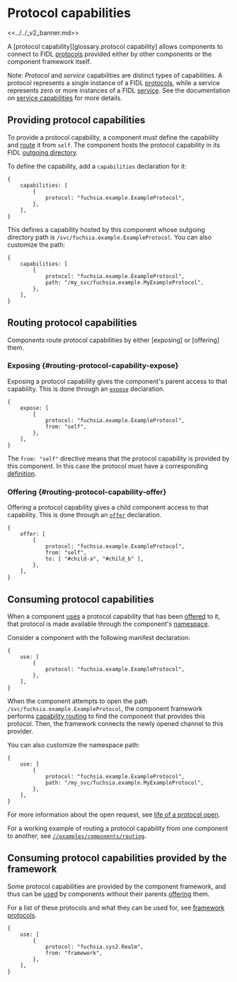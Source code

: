 # Protocol capabilities

<<../../_v2_banner.md>>

A [protocol capability][glossary.protocol capability] allows
components to connect to FIDL [protocols][glossary.protocol]
provided either by other components or the component framework itself.

Note: _Protocol_ and _service_ capabilities are distinct types of
capabilities. A protocol represents a single instance of a
FIDL [protocols][glossary.protocol], while a service represents zero or
more instances of a FIDL [service][glossary.service].
See the documentation on [service capabilities][service-capability]
for more details.

## Providing protocol capabilities

To provide a protocol capability, a component must define the capability and
[route](#routing-protocol-capabilities) it from `self`. The component hosts the
protocol capability in its FIDL [outgoing directory][glossary.outgoing directory].

To define the capability, add a `capabilities` declaration for it:

```json5
{
    capabilities: [
        {
            protocol: "fuchsia.example.ExampleProtocol",
        },
    ],
}
```

This defines a capability hosted by this component whose outgoing directory path
is `/svc/fuchsia.example.ExampleProtocol`. You can also customize the path:

```json5
{
    capabilities: [
        {
            protocol: "fuchsia.example.ExampleProtocol",
            path: "/my_svc/fuchsia.example.MyExampleProtocol",
        },
    ],
}
```

## Routing protocol capabilities

Components route protocol capabilities by either [exposing] or [offering] them.

### Exposing {#routing-protocol-capability-expose}

Exposing a protocol capability gives the component's parent access to that
capability. This is done through an [`expose`][expose] declaration.

```json5
{
    expose: [
        {
            protocol: "fuchsia.example.ExampleProtocol",
            from: "self",
        },
    ],
}
```

The `from: "self"` directive means that the protocol capability is provided by
this component. In this case the protocol must have a corresponding
[definition](#providing-protocol-capability).

### Offering {#routing-protocol-capability-offer}

Offering a protocol capability gives a child component access to that capability.
This is done through an [`offer`][offer] declaration.

```json5
{
    offer: [
        {
            protocol: "fuchsia.example.ExampleProtocol",
            from: "self",
            to: [ "#child-a", "#child_b" ],
        },
    ],
}
```

## Consuming protocol capabilities

When a component [uses][use] a protocol capability that has been [offered][offer]
to it, that protocol is made available through the component's
[namespace][glossary.namespace].

Consider a component with the following manifest declaration:

```
{
    use: [
        {
            protocol: "fuchsia.example.ExampleProtocol",
        },
    ],
}
```

When the component attempts to open the path
`/svc/fuchsia.example.ExampleProtocol`, the component framework performs
[capability routing][capability-routing] to find the component that provides
this protocol. Then, the framework connects the newly opened channel to this
provider.

You can also customize the namespace path:

```json5
{
    use: [
        {
            protocol: "fuchsia.example.ExampleProtocol",
            path: "/my_svc/fuchsia.example.MyExampleProtocol",
        },
    ],
}
```

For more information about the open request, see
[life of a protocol open][life-of-a-protocol-open].

For a working example of routing a protocol capability from one component to
another, see [`//examples/components/routing`][routing-example].

## Consuming protocol capabilities provided by the framework

Some protocol capabilities are provided by the component framework, and thus
can be [used][use] by components without their parents [offering][offer] them.

For a list of these protocols and what they can be used for, see
[framework protocols][framework-protocols].

```json5
{
    use: [
        {
            protocol: "fuchsia.sys2.Realm",
            from: "framework",
        },
    ],
}
```

[glossary.protocol]: /docs/glossary/README.md#protocol
[glossary.service]: /docs/glossary/README.md#service
[glossary.namespace]: /docs/glossary/README.md#namespace
[glossary.outgoing directory]: /docs/glossary/README.md#outgoing-directory
[glossary.protocol]: /docs/glossary/README.md#protocol-capability
[capability-routing]: /docs/concepts/components/v2/component_manifests.md#capability-routing
[expose]: /docs/concepts/components/v2/component_manifests.md#expose
[framework-protocols]: /docs/concepts/components/v2/component_manifests.md#framework-protocols
[life-of-a-protocol-open]: /docs/concepts/components/v2/capabilities/life_of_a_protocol_open.md
[offer]: /docs/concepts/components/v2/component_manifests.md#offer
[routing-example]: /examples/components/routing
[service-capability]: /docs/concepts/components/v2/capabilities/service.md
[use]: /docs/concepts/components/v2/component_manifests.md#use
